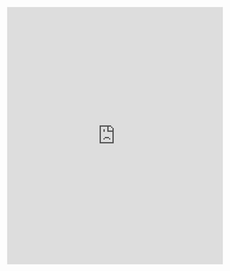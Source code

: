 <iframe src="https://drive.google.com/file/d/1ZG5qKuiYY5ZpV2WF5-Cs7swFjbXoV0j5/preview" width="100%" height="600px" frameborder="0"></iframe>